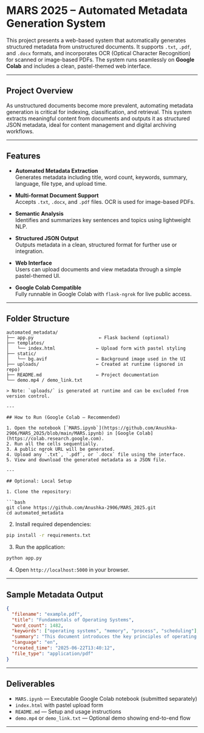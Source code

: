 # MARS 2025 – Automated Metadata Generation System

This project presents a web-based system that automatically generates structured metadata from unstructured documents. It supports `.txt`, `.pdf`, and `.docx` formats, and incorporates OCR (Optical Character Recognition) for scanned or image-based PDFs. The system runs seamlessly on **Google Colab** and includes a clean, pastel-themed web interface.

---

## Project Overview

As unstructured documents become more prevalent, automating metadata generation is critical for indexing, classification, and retrieval. This system extracts meaningful content from documents and outputs it as structured JSON metadata, ideal for content management and digital archiving workflows.

---

## Features

- **Automated Metadata Extraction**  
  Generates metadata including title, word count, keywords, summary, language, file type, and upload time.

- **Multi-format Document Support**  
  Accepts `.txt`, `.docx`, and `.pdf` files. OCR is used for image-based PDFs.

- **Semantic Analysis**  
  Identifies and summarizes key sentences and topics using lightweight NLP.

- **Structured JSON Output**  
  Outputs metadata in a clean, structured format for further use or integration.

- **Web Interface**  
  Users can upload documents and view metadata through a simple pastel-themed UI.

- **Google Colab Compatible**  
  Fully runnable in Google Colab with `flask-ngrok` for live public access.

---

## Folder Structure

```
automated_metadata/
├── app.py                        ← Flask backend (optional)
├── templates/
│   └── index.html               ← Upload form with pastel styling
├── static/
│   └── bg.avif                  ← Background image used in the UI
├── uploads/                     ← Created at runtime (ignored in repo)
├── README.md                    ← Project documentation
└── demo.mp4 / demo_link.txt     

> Note: `uploads/` is generated at runtime and can be excluded from version control.

---

## How to Run (Google Colab – Recommended)

1. Open the notebook [`MARS.ipynb`](https://github.com/Anushka-2906/MARS_2025/blob/main/MARS.ipynb) in [Google Colab](https://colab.research.google.com).
2. Run all the cells sequentially.
3. A public ngrok URL will be generated.
4. Upload any `.txt`, `.pdf`, or `.docx` file using the interface.
5. View and download the generated metadata as a JSON file.

---

## Optional: Local Setup

1. Clone the repository:

```bash
git clone https://github.com/Anushka-2906/MARS_2025.git
cd automated_metadata
```

2. Install required dependencies:

```bash
pip install -r requirements.txt
```

3. Run the application:

```bash
python app.py
```

4. Open `http://localhost:5000` in your browser.

---

## Sample Metadata Output

```json
{
  "filename": "example.pdf",
  "title": "Fundamentals of Operating Systems",
  "word_count": 1482,
  "keywords": ["operating systems", "memory", "process", "scheduling"],
  "summary": "This document introduces the key principles of operating systems...",
  "language": "en",
  "created_time": "2025-06-22T13:40:12",
  "file_type": "application/pdf"
}
```

---

## Deliverables

-  `MARS.ipynb` — Executable Google Colab notebook (submitted separately)
-  `index.html` with pastel upload form
-  `README.md` — Setup and usage instructions
-  `demo.mp4` or `demo_link.txt` — Optional demo showing end-to-end flow

---


